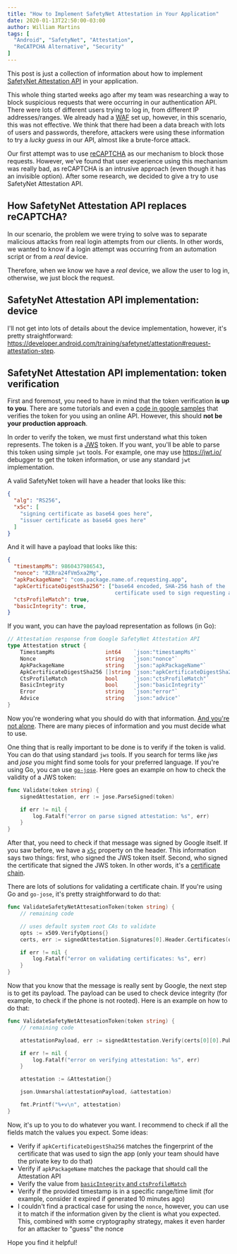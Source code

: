 ```yaml
---
title: "How to Implement SafetyNet Attestation in Your Application"
date: 2020-01-13T22:50:00-03:00
author: William Martins
tags: [
  "Android", "SafetyNet", "Attestation",
  "ReCATPCHA Alternative", "Security"
]
---
```


This post is just a collection of information about how to implement
[SafetyNet Attestation
API](https://developer.android.com/training/safetynet/attestation) in
your application.

This whole thing started weeks ago after my team was researching a way
to block suspicious requests that were occurring in our authentication
API. There were lots of different users trying to log in, from different
IP addresses/ranges. We already had a
[WAF](https://en.wikipedia.org/wiki/Web_application_firewall) set up,
however, in this scenario, this was not effective. We think that there
had been a data breach with lots of users and passwords, therefore,
attackers were using these information to try a _lucky guess_ in our
API, almost like a brute-force attack.

Our first attempt was to use
[reCAPTCHA](https://developer.android.com/training/safetynet/recaptcha)
as our mechanism to block those requests. However, we've found that user
experience using this mechanism was really bad, as reCAPTCHA is an
intrusive approach (even though it has an invisible option). After some
research, we decided to give a try to use SafetyNet Attestation API.

## How SafetyNet Attestation API replaces reCAPTCHA?

In our scenario, the problem we were trying to solve was to separate
malicious attacks from real login attempts from our clients. In other
words, we wanted to know if a login attempt was occurring from an
automation script or from a _real_ device.

Therefore, when we know we have a _real_ device, we allow the user to
log in, otherwise, we just block the request.

## SafetyNet Attestation API implementation: device

I'll not get into lots of details about the device implementation,
however, it's pretty straightforward:
https://developer.android.com/training/safetynet/attestation#request-attestation-step.

## SafetyNet Attestation API implementation: token verification

First and foremost, you need to have in mind that the token verification
**is up to you**. There are some tutorials and even a [code in google
samples](https://github.com/googlesamples/android-play-safetynet/blob/d7513a54e2f28c0dcd7f8d8d0fa03adb5d87b91a/server/csharp/OnlineVerify.cs#L45-L46)
that verifies the token for you using an online API. However, this
should **not be your production approach**.

In order to verify the token, we must first understand what this token
represents. The token is a
[JWS](https://tools.ietf.org/html/draft-ietf-jose-json-web-signature-36)
token. If you want, you'll be able to parse this token using simple
`jwt` tools. For example, one may use https://jwt.io/ debugger to get
the token information, or use any standard `jwt` implementation.

A valid SafetyNet token will have a header that looks like this:

```json
{
  "alg": "RS256",
  "x5c": [
    "signing certificate as base64 goes here",
    "issuer certificate as base64 goes here"
  ]
}
```

And it will have a payload that looks like this:

```json
{
  "timestampMs": 9860437986543,
  "nonce": "R2Rra24fVm5xa2Mg",
  "apkPackageName": "com.package.name.of.requesting.app",
  "apkCertificateDigestSha256": ["base64 encoded, SHA-256 hash of the
                                  certificate used to sign requesting app"],
  "ctsProfileMatch": true,
  "basicIntegrity": true,
}
```

If you want, you can have the payload representation as follows (in
Go):

```go
// Attestation response from Google SafetyNet Attestation API
type Attestation struct {
	TimestampMs                int64    `json:"timestampMs"`                // time when response was generated by Google's servers
	Nonce                      string   `json:"nonce"`                      // single use token
	ApkPackageName             string   `json:"apkPackageName"`             // calling app's package name
	ApkCertificateDigestSha256 []string `json:"apkCertificateDigestSha256"` // base64 encoded representation of SHA-256 hash of the calling app signing certificate
	CtsProfileMatch            bool     `json:"ctsProfileMatch"`            // stricter veredict of device integrity
	BasicIntegrity             bool     `json:"basicIntegrity"`             // a more lenient veredict of device integrity
	Error                      string   `json:"error"`                      // error occured from API request
	Advice                     string   `json:"advice"`                     // suggestion on how to get device back into a good state
}
```

Now you're wondering what you should do with that information. [And
you're not
alone](https://github.com/googlesamples/android-play-safetynet/issues/21).
There are many pieces of information and you must decide what to use.

One thing that is really important to be done is to verify if the
token is valid. You can do that using standard `jws` tools. If you
search for terms like _jws_ and _jose_ you might find some tools for
your preferred language. If you're using Go, you can use
[`go-jose`](https://godoc.org/gopkg.in/square/go-jose.v2). Here goes an
example on how to check the validity of a JWS token:

```go
func Validate(token string) {
	signedAttestation, err := jose.ParseSigned(token)

	if err != nil {
		log.Fatalf("error on parse signed attestation: %s", err)
	}
}
```

After that, you need to check if that message was signed by Google
itself. If you saw before, we have a
[`x5c`](https://tools.ietf.org/html/draft-ietf-jose-json-web-signature-36#section-4.1.6)
property on the header. This information says two things: first, who
signed the JWS token itself. Second, who signed the certificate that
signed the JWS token. In other words, it's a [certificate
chain](https://tools.ietf.org/html/rfc5280).

There are lots of solutions for validating a certificate chain. If
you're using Go and `go-jose`, it's pretty straightforward to do that:

```go
func ValidateSafetyNetAttesationToken(token string) {
	// remaining code

	// uses default system root CAs to validate
	opts := x509.VerifyOptions{}
	certs, err := signedAttestation.Signatures[0].Header.Certificates(opts)

	if err != nil {
		log.Fatalf("error on validating certificates: %s", err)
	}
}
```

Now that you know that the message is really sent by Google, the next
step is to get its payload. The payload can be used to check device
integrity (for example, to check if the phone is not rooted). Here is an
example on how to do that:

```go
func ValidateSafetyNetAttesationToken(token string) {
	// remaining code

	attestationPayload, err := signedAttestation.Verify(certs[0][0].PublicKey)

	if err != nil {
		log.Fatalf("error on verifying attestation: %s", err)
	}

	attestation := &Attestation{}

	json.Unmarshal(attestationPayload, &attestation)

	fmt.Printf("%+v\n", attestation)
}
```

Now, it's up to you to do whatever you want. I recommend to check if all
the fields match the values you expect. Some ideas:

- Verify if `apkCertificateDigestSha256` matches the fingerprint of the
  certificate that was used to sign the app (only your team should have
  the private key to do that)
- Verify if `apkPackageName` matches the package that should call the
  Attestation API
- Verify the value from [`basicIntegrity` and
  `ctsProfileMatch`](https://developer.android.com/training/safetynet/attestation#potential-integrity-verdicts)
- Verify if the provided timestamp is in a specific range/time limit
  (for example, consider it expired if generated 10 minutes ago)
- I couldn't find a practical case for using the `nonce`, however, you
  can use it to match if the information given by the client is what you
  expected. This, combined with some cryptography strategy, makes it
  even harder for an attacker to "guess" the nonce

Hope you find it helpful!
